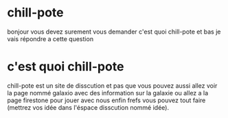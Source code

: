 # chill-pote
bonjour vous devez surement vous demander c'est quoi chill-pote et bas je vais répondre a cette question
# c'est quoi chill-pote
chill-pote est un site de disscution et pas que vous pouvez aussi allez voir la page nommé galaxio avec des information sur la galaxie ou allez a la page firestone pour jouer avec nous enfin frefs vous pouvez tout faire (mettrez vos idée dans l'éspace disscution nommé idée).
